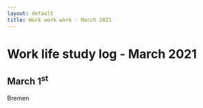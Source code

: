 ```yaml
---
layout: default
title: Work work work - March 2021
---
```


# Work life study log - March 2021

## March 1<sup>st</sup>
Bremen
